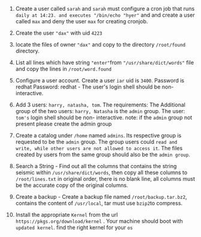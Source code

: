 1. Create a  user  called `sarah` and  `sarah` must configure a cron job that runs `daily at 14:23. and executes "/bin/echo "hyer"` and and create a user called `max` and deny the user `max` for creating cronjob.

2. Create the user `"dax"` with uid `4223`

3. locate the files of owner `"dax"` and copy to the directory `/root/found` directory.

4. List all lines which have string `"enter"`from `"/usr/share/dict/words"` file and copy the lines in
`/root/word.found`

5. Configure a user account.
    Create a user `iar` uid is `3400`. Password is redhat
    Password: redhat -
    The user's login shell should be non-interactive.
6. Add 3 users: `harry, natasha, tom`.
    The requirements: The Additional group of the two users: `harry, Natasha` is the `admin` group. The user: `tom's` login shell should be non-        interactive. 
      note: if the `admin` group not present please create the admin group
      
7. Create a catalog under `/home` named `admins`. Its respective group is requested to be the `admin` group. The group users could `read and write, while other users are not allowed to access it`. The files created by users from the same group should also be the `admin group`.

8. Search a String -
    Find out all the columns that contains the string seismic within `/usr/share/dict/words`, then copy all these columns to `/root/lines.txt` in original      order, there is no blank line, all columns must be the accurate copy of the original columns.
    
9. Create a backup -
    Create a backup file named `/root/backup.tar.bz2`, contains the content of `/usr/local`, tar must use `bzip2`to compress.
10.  Install the appropriate `Kernel` from the url `https://pkgs.org/download/kernel` . Your machine should
    boot with `updated kernel`.
    find the right kernel for your `os`
    
    
